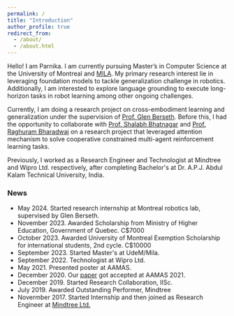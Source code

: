 ```yaml
---
permalink: /
title: "Introduction"
author_profile: true
redirect_from: 
  - /about/
  - /about.html
---
```


Hello! I am Parnika. I am currently pursuing Master’s in Computer Science at the University of Montreal and [MILA](https://mila.quebec/en). My primary research interest lie in leveraging foundation models to tackle generalization challenge in robotics. Additionally, I am interested to explore language grounding to execute long-horizon tasks in robot learning among other ongoing challenges. 

Currently, I am doing a research project on cross-embodiment learning and generalization under the supervision of [Prof. Glen Berseth](https://neo-x.github.io). Before this, I had the opportunity to collaborate with [Prof. Shalabh Bhatnagar](https://www.csa.iisc.ac.in/~shalabh/) and [Prof. Raghuram Bharadwaj](https://www.iiitb.ac.in/faculty/raghuram-bharadwaj) on a research project that leveraged attention mechanism to solve cooperative constrained multi-agent reinforcement learning tasks. 

Previously, I worked as a Research Engineer and Technologist at Mindtree and Wipro Ltd. respectively, after completing Bachelor's at Dr. A.P.J. Abdul Kalam Technical University, India. 

### News

* May 2024. Started research internship at Montreal robotics lab, supervised by Glen Berseth.
* November 2023. Awarded Scholarship from Ministry of Higher Education, Government of Quebec. C$7000
* October 2023. Awarded University of Montreal Exemption Scholarship for international students, 2nd cycle. C$10000
* September 2023. Started Master's at UdeM/Mila.
* September 2022. Technologist at Wipro Ltd.
* May 2021. Presented poster at AAMAS.
* December 2020. Our [paper](https://arxiv.org/pdf/2101.02349) got accepted at AAMAS 2021.
* December 2019. Started Research Collaboration, IISc.
* July 2019. Awarded Outstanding Performer, Mindtree
* Novermber 2017. Started Internship and then joined as Research Engineer at [Mindtree Ltd.](https://www.ltimindtree.com)
  
